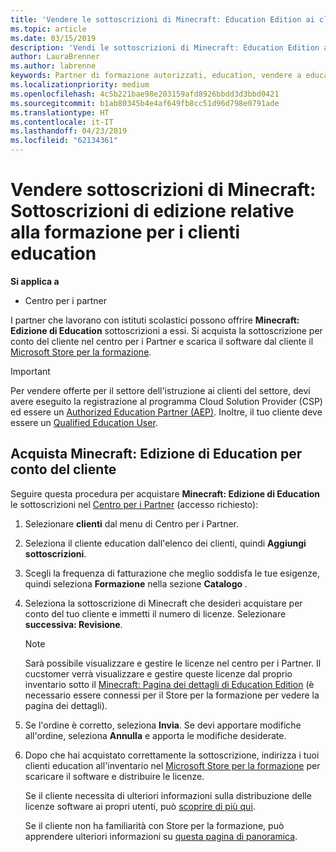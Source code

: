 ```yaml
---
title: 'Vendere le sottoscrizioni di Minecraft: Education Edition ai clienti del settore istruzione'
ms.topic: article
ms.date: 03/15/2019
description: 'Vendi le sottoscrizioni di Minecraft: Education Edition ai clienti qualificati del settore istruzione.'
author: LauraBrenner
ms.author: labrenne
keywords: Partner di formazione autorizzati, education, vendere a education, scuole
ms.localizationpriority: medium
ms.openlocfilehash: 4c5b221bae98e203159afd8926bbdd3d3bbd0421
ms.sourcegitcommit: b1ab80345b4e4af649fb8cc51d96d798e0791ade
ms.translationtype: HT
ms.contentlocale: it-IT
ms.lasthandoff: 04/23/2019
ms.locfileid: "62134361"
---
```

# <a name="sell-minecraft-education-edition-subscriptions-to-education-customers"></a>Vendere sottoscrizioni di Minecraft: Sottoscrizioni di edizione relative alla formazione per i clienti education

**Si applica a**

-  Centro per i partner

I partner che lavorano con istituti scolastici possono offrire **Minecraft: Edizione di Education** sottoscrizioni a essi. Si acquista la sottoscrizione per conto del cliente nel centro per i Partner e scarica il software dal cliente il [Microsoft Store per la formazione](https://educationstore.microsoft.com). 

>[!IMPORTANT]
>Per vendere offerte per il settore dell'istruzione ai clienti del settore, devi avere eseguito la registrazione al programma Cloud Solution Provider (CSP) ed essere un [Authorized Education Partner (AEP)](https://www.mepn.com). Inoltre, il tuo cliente deve essere un [Qualified Education User](https://www.microsoftvolumelicensing.com/DocumentSearch.aspx?Mode=3&DocumentTypeId=7).  

 
## <a name="buy-minecraft-education-edition-on-behalf-of-your-customer"></a>Acquista **Minecraft: Edizione di Education** per conto del cliente

Seguire questa procedura per acquistare **Minecraft: Edizione di Education** le sottoscrizioni nel [Centro per i Partner](https://partnercenter.microsoft.com/pcv/dashboard/overview
) (accesso richiesto):

  1.  Selezionare **clienti** dal menu di Centro per i Partner.
  
  2.  Seleziona il cliente education dall'elenco dei clienti, quindi **Aggiungi sottoscrizioni**.
  
  3.  Scegli la frequenza di fatturazione che meglio soddisfa le tue esigenze, quindi seleziona **Formazione** nella sezione **Catalogo** .

  4.  Seleziona la sottoscrizione di Minecraft che desideri acquistare per conto del tuo cliente e immetti il numero di licenze. Selezionare **successiva: Revisione**.

      >[!NOTE]
      >Sarà possibile visualizzare e gestire le licenze nel centro per i Partner. Il cucstomer verrà visualizzare e gestire queste licenze dal proprio inventario sotto il [Minecraft: Pagina dei dettagli di Education Edition](https://educationstore.microsoft.com/en-us/store/details/minecraft-education-edition/9nblggh4r2r6) (è necessario essere connessi per il Store per la formazione per vedere la pagina dei dettagli). 

  5.  Se l'ordine è corretto, seleziona **Invia**. Se devi apportare modifiche all'ordine, seleziona **Annulla** e apporta le modifiche desiderate.   

  6.  Dopo che hai acquistato correttamente la sottoscrizione, indirizza i tuoi clienti education all'inventario nel [Microsoft Store per la formazione](https://educationstore.microsoft.com) per scaricare il software e distribuire le licenze.

      Se il cliente necessita di ulteriori informazioni sulla distribuzione delle licenze software ai propri utenti, può [scoprire di più qui](https://docs.microsoft.com/education/windows/school-get-minecraft#distribute-minecraft).  
  
      Se il cliente non ha familiarità con Store per la formazione, può apprendere ulteriori informazioni su [questa pagina di panoramica](https://docs.microsoft.com/microsoft-store/windows-store-for-business-overview).  

      

